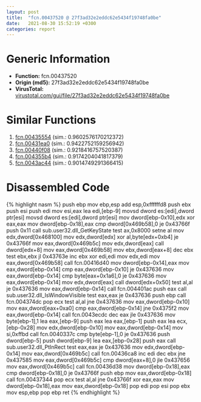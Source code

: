 ```yaml
---
layout: post
title:  "fcn.00437520 @ 27f3ad32e2eddc62e5434f19748fa0be"
date:   2021-08-30 15:52:19 +0300
categories: report
---
```


# Generic Information
- **Function:** fcn.00437520
- **Origin (md5):** 27f3ad32e2eddc62e5434f19748fa0be
- **VirusTotal:** [virustotal.com/gui/file/27f3ad32e2eddc62e5434f19748fa0be][virustotal_ref]



# Similar Functions

1. [fcn.00435554][similar_1_ref] (sim.: 0.9602576170212372)
2. [fcn.00431ea0][similar_2_ref] (sim.: 0.9422752159256942)
3. [fcn.00440f08][similar_3_ref] (sim.: 0.9218416757520387)
4. [fcn.004355b4][similar_4_ref] (sim.: 0.9174204041817379)
5. [fcn.0043ac44][similar_5_ref] (sim.: 0.9014749291366415)


# Disassembled Code

{% highlight nasm %}
push ebp
mov ebp,esp
add esp,0xffffffd8
push ebx
push esi
push edi
mov esi,eax
lea edi,[ebp-9]
movsd dword es:[edi],dword ptr[esi]
movsd dword es:[edi],dword ptr[esi]
mov dword[ebp-0x10],edx
xor eax,eax
mov dword[ebp-0x18],eax
cmp dword[0x469b58],0
je 0x43766f
push 0x11
call sub.user32.dll_GetKeyState
test ax,0x8000
setne al
mov edx,dword[0x468100]
mov edx,dword[edx]
xor al,byte[edx+0xb4]
je 0x43766f
mov eax,dword[0x469b5c]
mov edx,dword[eax]
call dword[edx+8]
mov eax,dword[0x469b58]
mov ebx,dword[eax+8]
dec ebx
test ebx,ebx
jl 0x43763e
inc ebx
xor edi,edi
mov edx,edi
mov eax,dword[0x469b58]
call fcn.00416d40
mov dword[ebp-0x14],eax
mov eax,dword[ebp-0x14]
cmp eax,dword[ebp-0x10]
je 0x437636
mov eax,dword[ebp-0x14]
cmp byte[eax+0x1a6],0
je 0x437636
mov eax,dword[ebp-0x14]
mov edx,dword[eax]
call dword[edx+0x50]
test al,al
je 0x437636
mov eax,dword[ebp-0x14]
call fcn.004401ac
push eax
call sub.user32.dll_IsWindowVisible
test eax,eax
je 0x437636
push ebp
call fcn.004374dc
pop ecx
test al,al
jne 0x437636
mov eax,dword[ebp-0x10]
mov eax,dword[eax+0xa0]
cmp eax,dword[ebp-0x14]
jne 0x4375f2
mov eax,dword[ebp-0x14]
call fcn.0043ecdc
dec eax
jle 0x437636
mov byte[ebp-1],1
lea eax,[ebp-9]
push eax
lea eax,[ebp-1]
push eax
lea ecx,[ebp-0x28]
mov edx,dword[ebp-0x10]
mov eax,dword[ebp-0x14]
mov si,0xffbd
call fcn.0040337c
cmp byte[ebp-1],0
je 0x437636
push dword[ebp-5]
push dword[ebp-9]
lea eax,[ebp-0x28]
push eax
call sub.user32.dll_PtInRect
test eax,eax
je 0x437636
mov edx,dword[ebp-0x14]
mov eax,dword[0x469b5c]
call fcn.00436ca8
inc edi
dec ebx
jne 0x437585
mov eax,dword[0x469b5c]
cmp dword[eax+8],0
jle 0x437656
mov eax,dword[0x469b5c]
call fcn.00436d38
mov dword[ebp-0x18],eax
cmp dword[ebp-0x18],0
je 0x43766f
push ebp
mov eax,dword[ebp-0x18]
call fcn.00437344
pop ecx
test al,al
jne 0x43766f
xor eax,eax
mov dword[ebp-0x18],eax
mov eax,dword[ebp-0x18]
pop edi
pop esi
pop ebx
mov esp,ebp
pop ebp
ret 
{% endhighlight %}


[similar_1_ref]: /report/fcn.00435554@2ba145d6678d721baeb8d825fab7c600
[similar_2_ref]: /report/fcn.00431ea0@8aa4eec8eb0ac35fe10d9e0394d3dbe4
[similar_3_ref]: /report/fcn.00440f08@6635b2bf1f4673ef3a7d242a02608d58
[similar_4_ref]: /report/fcn.004355b4@8aa4eec8eb0ac35fe10d9e0394d3dbe4
[similar_5_ref]: /report/fcn.0043ac44@27f3ad32e2eddc62e5434f19748fa0be
[virustotal_ref]: https://www.virustotal.com/gui/file/27f3ad32e2eddc62e5434f19748fa0be